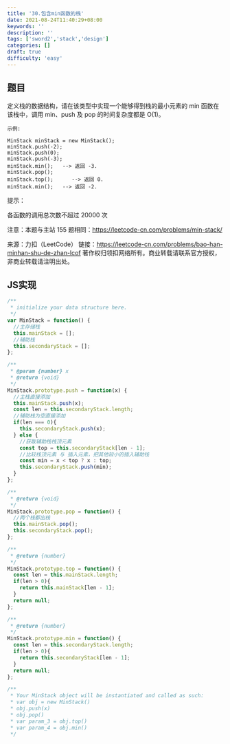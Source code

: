 ```yaml
---
title: '30.包含min函数的栈'
date: 2021-08-24T11:40:29+08:00
keywords: ''
description: ''
tags: ['sword2','stack','design']
categories: []
draft: true
difficulty: 'easy'
---
```


## 题目

定义栈的数据结构，请在该类型中实现一个能够得到栈的最小元素的 min 函数在该栈中，调用 min、push 及 pop 的时间复杂度都是 O(1)。

```
示例:

MinStack minStack = new MinStack();
minStack.push(-2);
minStack.push(0);
minStack.push(-3);
minStack.min();   --> 返回 -3.
minStack.pop();
minStack.top();      --> 返回 0.
minStack.min();   --> 返回 -2.
```

提示：

各函数的调用总次数不超过 20000 次


注意：本题与主站 155 题相同：https://leetcode-cn.com/problems/min-stack/

来源：力扣（LeetCode）
链接：https://leetcode-cn.com/problems/bao-han-minhan-shu-de-zhan-lcof
著作权归领扣网络所有。商业转载请联系官方授权，非商业转载请注明出处。


## JS实现

```javascript
/**
 * initialize your data structure here.
 */
var MinStack = function() {
  //主存储栈
  this.mainStack = [];
  //辅助栈
  this.secondaryStack = [];
};

/** 
 * @param {number} x
 * @return {void}
 */
MinStack.prototype.push = function(x) {
  //主栈直接添加
  this.mainStack.push(x);
  const len = this.secondaryStack.length;
  //辅助栈为空直接添加
  if(len === 0){
    this.secondaryStack.push(x);
  } else {
    //获取辅助栈栈顶元素
    const top = this.secondaryStack[len - 1];
    //比较栈顶元素 与 插入元素，把其他较小的插入辅助栈
    const min = x < top ? x : top;
    this.secondaryStack.push(min);
  }
};

/**
 * @return {void}
 */
MinStack.prototype.pop = function() {
  //两个栈都出栈
  this.mainStack.pop();
  this.secondaryStack.pop();
};

/**
 * @return {number}
 */
MinStack.prototype.top = function() {
  const len = this.mainStack.length;
  if(len > 0){
    return this.mainStack[len - 1];
  }
  return null;
};

/**
 * @return {number}
 */
MinStack.prototype.min = function() {
  const len = this.secondaryStack.length;
  if(len > 0){
    return this.secondaryStack[len - 1];
  }
  return null;
};

/**
 * Your MinStack object will be instantiated and called as such:
 * var obj = new MinStack()
 * obj.push(x)
 * obj.pop()
 * var param_3 = obj.top()
 * var param_4 = obj.min()
 */
```
